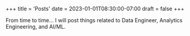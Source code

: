 +++
title = 'Posts'
date = 2023-01-01T08:30:00-07:00
draft = false
+++

From time to time...
I will post things related to Data Engineer, Analytics Engineering, and AI/ML.
